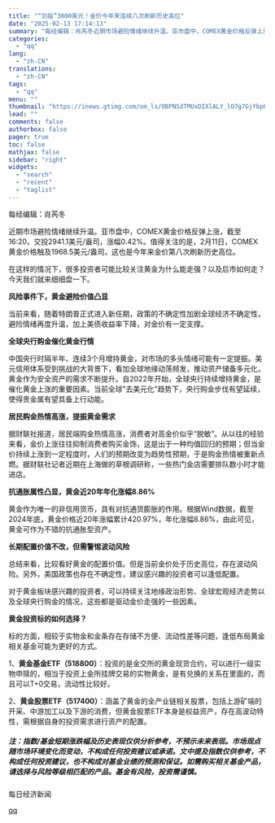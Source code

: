 ```yaml
---
title: "“剑指”3000美元！金价今年来连续八次刷新历史高位"
date: "2025-02-13 17:14:13"
summary: "每经编辑：肖芮冬近期市场避险情绪继续升温。亚市盘中，COMEX黄金价格反弹上涨，截至16:20，交投..."
categories:
  - "qq"
lang:
  - "zh-CN"
translations:
  - "zh-CN"
tags:
  - "qq"
menu: ""
thumbnail: "https://inews.gtimg.com/om_ls/OBPNSdTMUxDIXlALY_lO7g7GjYbp60fb82WJdHDclw8ooAA_640360/0"
lead: ""
comments: false
authorbox: false
pager: true
toc: false
mathjax: false
sidebar: "right"
widgets:
  - "search"
  - "recent"
  - "taglist"
---
```


每经编辑：肖芮冬

近期市场避险情绪继续升温。亚市盘中，COMEX黄金价格反弹上涨，截至16:20，交投2941.1美元/盎司，涨幅0.42%。值得关注的是，2月11日，COMEX黄金价格触及1968.5美元/盎司，这也是今年来金价第八次刷新历史高位。

在这样的情况下，很多投资者可能比较关注黄金为什么能走强？以及后市如何走？今天我们就来细细盘一下。

**风险事件下，黄金避险价值凸显**

当前来看，随着特朗普正式进入新任期，政策的不确定性加剧全球经济不确定性，避险情绪再度升温，加上美债收益率下降，对金价有一定支撑。

**全球央行购金催化黄金行情**

中国央行时隔半年、连续3个月增持黄金，对市场的多头情绪可能有一定提振。美元信用体系受到挑战的大背景下，看加全球地缘动荡频发，推动资产储备多元化，黄金作为安全资产的需求不断提升。自2022年开始，全球央行持续增持黄金，是催化黄金上涨的重要因素。当前全球"去美元化"趋势下，央行购金步伐有望延续，使得贵金属有望具备上行动能。

**居民购金热情高涨，提振黄金需求**

据财联社报道，居民端购金热情高涨，消费者对高金价似乎“脱敏”。从以往的经验来看，金价上涨往往抑制消费者购买金饰，这是出于一种均值回归的预期；但当金价持续上涨到一定程度时，人们的预期改变为趋势性预期，于是购金热情被重新点燃。据财联社记者近期在上海做的草根调研称，一些热门金店需要排队数小时才能进店。

**抗通胀属性凸显，黄金近20年年化涨幅8.86%**

黄金作为唯一的非信用货币，具有对抗通货膨胀的作用。根据Wind数据，截至2024年底，黄金价格近20年涨幅累计420.97%，年化涨幅8.86%，由此可见，黄金可作为不错的抗通胀型资产。

**长期配置价值不改，但需警惕波动风险**

总结来看，比较看好黄金的配置价值。但是当前金价处于历史高位，存在波动风险。另外，美国政策也存在不确定性，建议感兴趣的投资者可以逢低配置。

对于黄金板块感兴趣的投资者，可以持续关注地缘政治形势、全球宏观经济走势以及全球央行购金的情况，这些都是驱动金价走强的一些因素。

**黄金投资标的如何选择？**

标的方面，相较于实物金和金条存在存储不方便、流动性差等问题，逢低布局黄金相关基金可能为更好的方式。

1、**黄金基金ETF（518800）**：投资的是金交所的黄金现货合约，可以进行一级实物申赎的，相当于投资上金所挂牌交易的实物黄金，是有兑换的关系在里面的，而且可以T+0交易，流动性比较好。

2、**黄金股票ETF（517400）**：涵盖了黄金的全产业链相关股票，包括上游矿端的开采、中游加工以及下游的消费，但黄金股票ETF本身是权益资产，存在高波动特性，需根据自身的投资需求进行资产的配置。

##### 注：指数/基金短期涨跌幅及历史表现仅供分析参考，不预示未来表现。市场观点随市场环境变化而变动，不构成任何投资建议或承诺。文中提及指数仅供参考，不构成任何投资建议，也不构成对基金业绩的预测和保证。如需购买相关基金产品，请选择与风险等级相匹配的产品。基金有风险，投资需谨慎。

  

每日经济新闻

[qq](https://new.qq.com/rain/a/20250213A06DUR00)
